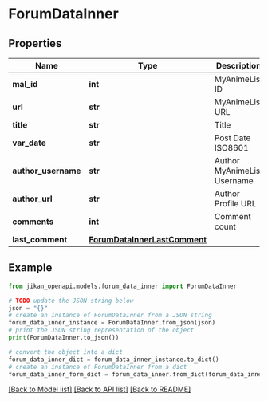 # ForumDataInner


## Properties

Name | Type | Description | Notes
------------ | ------------- | ------------- | -------------
**mal_id** | **int** | MyAnimeList ID | [optional] 
**url** | **str** | MyAnimeList URL | [optional] 
**title** | **str** | Title | [optional] 
**var_date** | **str** | Post Date ISO8601 | [optional] 
**author_username** | **str** | Author MyAnimeList Username | [optional] 
**author_url** | **str** | Author Profile URL | [optional] 
**comments** | **int** | Comment count | [optional] 
**last_comment** | [**ForumDataInnerLastComment**](ForumDataInnerLastComment.md) |  | [optional] 

## Example

```python
from jikan_openapi.models.forum_data_inner import ForumDataInner

# TODO update the JSON string below
json = "{}"
# create an instance of ForumDataInner from a JSON string
forum_data_inner_instance = ForumDataInner.from_json(json)
# print the JSON string representation of the object
print(ForumDataInner.to_json())

# convert the object into a dict
forum_data_inner_dict = forum_data_inner_instance.to_dict()
# create an instance of ForumDataInner from a dict
forum_data_inner_form_dict = forum_data_inner.from_dict(forum_data_inner_dict)
```
[[Back to Model list]](../README.md#documentation-for-models) [[Back to API list]](../README.md#documentation-for-api-endpoints) [[Back to README]](../README.md)



